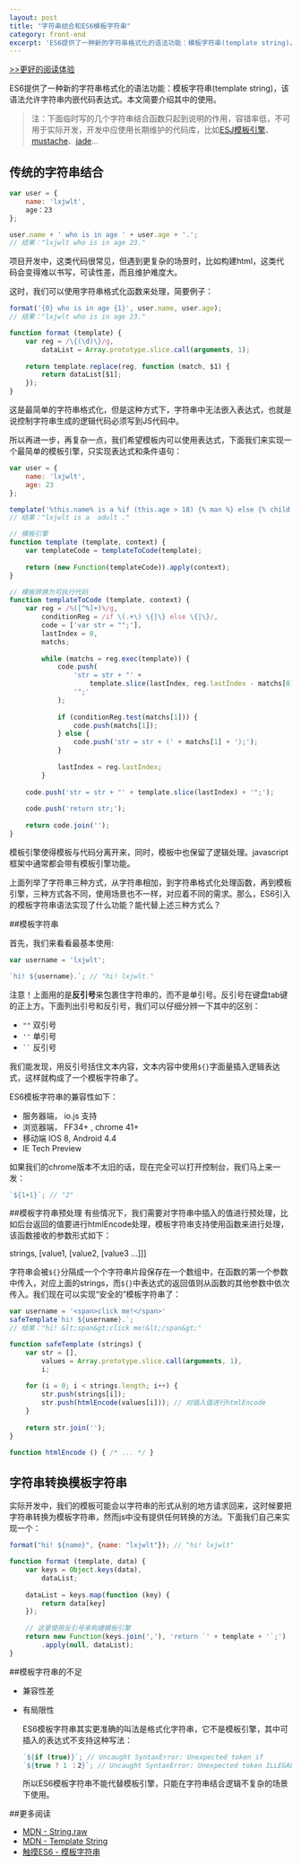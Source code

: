 ```yaml
---
layout: post
title: "字符串结合和ES6模板字符串"
category: front-end
excerpt: 'ES6提供了一种新的字符串格式化的语法功能：模板字符串(template string)，该语法允许字符串内嵌代码表达式。本文简要介绍其中的使用...'
---
```


[>>更好的阅读体验](https://www.zybuluo.com/lxjwlt/note/213462)

ES6提供了一种新的字符串格式化的语法功能：模板字符串(template string)，该语法允许字符串内嵌代码表达式。本文简要介绍其中的使用。

> 注：下面临时写的几个字符串结合函数只起到说明的作用，容错率低，不可用于实际开发，开发中应使用长期维护的代码库，比如[ESJ模板引擎](http://www.embeddedjs.com/)、[mustache](http://mustache.github.io/)、[jade](http://jade-lang.com/)...

## 传统的字符串结合

```javascript
var user = {
    name: 'lxjwlt',
    age：23
};

user.name + ' who is in age ' + user.age + '.'; 
// 结果："lxjwlt who is in age 23."
```

项目开发中，这类代码很常见，但遇到更复杂的场景时，比如构建html，这类代码会变得难以书写，可读性差，而且维护难度大。

这时，我们可以使用字符串格式化函数来处理，简要例子：

```javascript
format('{0} who is in age {1}', user.name, user.age); 
// 结果："lxjwlt who is in age 23."

function format (template) {
    var reg = /\{(\d)\}/g,
        dataList = Array.prototype.slice.call(arguments, 1);
        
    return template.replace(reg, function (match, $1) {
        return dataList[$1];
    });
}
```

这是最简单的字符串格式化，但是这种方式下，字符串中无法嵌入表达式，也就是说控制字符串生成的逻辑代码必须写到JS代码中。

所以再进一步，再复杂一点，我们希望模板内可以使用表达式，下面我们来实现一个最简单的模板引擎，只实现表达式和条件语句：

```javascript
var user = {
    name: 'lxjwlt',
    age: 23
};

template('%this.name% is a %if (this.age > 18) {% man %} else {% child %}%.', user);
// 结果："lxjwlt is a  adult ."

// 模板引擎
function template (template, context) {
    var templateCode = templateToCode(template);
    
    return (new Function(templateCode)).apply(context);
}

// 模板转换为可执行代码
function templateToCode (template, context) {
    var reg = /%([^%]+)%/g,
        conditionReg = /if \(.+\) \{|\} else \{|\}/,
        code = ['var str = "";'],
        lastIndex = 0,
        matchs;
        
        while (matchs = reg.exec(template)) {
            code.push(
                'str = str + "' + 
                    template.slice(lastIndex, reg.lastIndex - matchs[0].length) + 
                '";'
            );
            
            if (conditionReg.test(matchs[1])) {
                code.push(matchs[1]);
            } else {
                code.push('str = str + (' + matchs[1] + ');');
            }
            
            lastIndex = reg.lastIndex;
        }
        
    code.push('str = str + "' + template.slice(lastIndex) + '";');
    
    code.push('return str;');
    
    return code.join('');
}
```

模板引擎使得模板与代码分离开来，同时，模板中也保留了逻辑处理。javascript框架中通常都会带有模板引擎功能。

上面列举了字符串三种方式，从字符串相加，到字符串格式化处理函数，再到模板引擎，三种方式各不同，使用场景也不一样，对应着不同的需求。那么，ES6引入的模板字符串语法实现了什么功能？能代替上述三种方式么？

##模板字符串

首先，我们来看看最基本使用:

```javascript
var username = 'lxjwlt';

`hi! ${username}.`; // "hi! lxjwlt."
```

注意！上面用的是**反引号**来包裹住字符串的，而不是单引号。反引号在键盘tab键的正上方。下面列出引号和反引号，我们可以仔细分辨一下其中的区别：

* `""` 双引号
* `''` 单引号
* <code>``</code> 反引号

我们能发现，用反引号括住文本内容，文本内容中使用`${}`字面量插入逻辑表达式，这样就构成了一个模板字符串了。

ES6模板字符串的兼容性如下：

* 服务器端， io.js 支持
* 浏览器端， FF34+ , chrome 41+
* 移动端 IOS 8, Android 4.4
* IE Tech Preview

如果我们的chrome版本不太旧的话，现在完全可以打开控制台，我们马上来一发：

```javascript
`${1+1}`; // "2"
```

##模板字符串预处理
有些情况下，我们需要对字符串中插入的值进行预处理，比如后台返回的值要进行htmlEncode处理，模板字符串支持使用函数来进行处理，该函数接收的参数形式如下：

strings, [value1, [value2, [value3 ...]]]

字符串会被`${}`分隔成一个个字符串片段保存在一个数组中，在函数的第一个参数中传入，对应上面的strings，而`${}`中表达式的返回值则从函数的其他参数中依次传入。我们现在可以实现“安全的”模板字符串了：

```javascript
var username = '<span>click me!</span>'
safeTemplate`hi! ${username}.`;
// 结果："hi! &lt;span&gt;click me!&lt;/span&gt;"

function safeTemplate (strings) {
    var str = [],
        values = Array.prototype.slice.call(arguments, 1),
        i;
    
    for (i = 0; i < strings.length; i++) {
        str.push(strings[i]);
        str.push(htmlEncode(values[i])); // 对插入值进行htmlEncode
    }
    
    return str.join('');
}

function htmlEncode () { /* ... */ }
```

## 字符串转换模板字符串

实际开发中，我们的模板可能会以字符串的形式从别的地方请求回来，这时候要把字符串转换为模板字符串，然而js中没有提供任何转换的方法。下面我们自己来实现一个：

```javascript
format("hi! ${name}", {name: "lxjwlt"}); // "hi! lxjwlt"

function format (template, data) {
    var keys = Object.keys(data),
        dataList;
        
    dataList = keys.map(function (key) {
        return data[key]
    });
    
    // 这里使用反引号来构建模板引擎
    return new Function(keys.join(','), 'return `' + template + '`;')
        .apply(null, dataList);
}
```

##模板字符串的不足

* 兼容性差
* 有局限性

    ES6模板字符串其实更准确的叫法是格式化字符串，它不是模板引擎，其中可插入的表达式不支持这种写法：
    
    ```javascript
    `${if (true)}`; // Uncaught SyntaxError: Unexpected token if
    `${true ? 1 ：2}`; // Uncaught SyntaxError: Unexpected token ILLEGAL
    ```
    所以ES6模板字符串不能代替模板引擎，只能在字符串结合逻辑不复杂的场景下使用。

##更多阅读

* [MDN - String.raw](https://developer.mozilla.org/en-US/docs/Web/JavaScript/Reference/Global_Objects/String/raw)
* [MDN - Template String](https://developer.mozilla.org/en/docs/Web/JavaScript/Reference/template_strings)
* [触摸ES6 - 模板字符串](http://segmentfault.com/a/1190000003092875?hmsr=toutiao.io&utm_campaign=socialShare&utm_medium=toutiao.io&utm_source=toutiao.io)